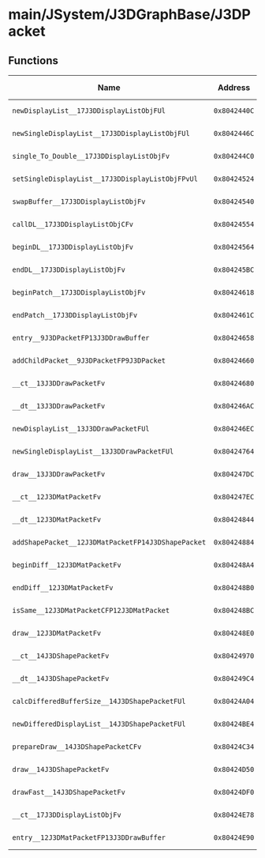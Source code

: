 # main/JSystem/J3DGraphBase/J3DPacket

## Functions

| Name | Address | Match % |
|------|---------|---------|
| `newDisplayList__17J3DDisplayListObjFUl` | `0x8042440C` | :x: (0.0%) |
| `newSingleDisplayList__17J3DDisplayListObjFUl` | `0x8042446C` | :x: (0.0%) |
| `single_To_Double__17J3DDisplayListObjFv` | `0x804244C0` | :x: (0.0%) |
| `setSingleDisplayList__17J3DDisplayListObjFPvUl` | `0x80424524` | :x: (0.0%) |
| `swapBuffer__17J3DDisplayListObjFv` | `0x80424540` | :x: (0.0%) |
| `callDL__17J3DDisplayListObjCFv` | `0x80424554` | :x: (0.0%) |
| `beginDL__17J3DDisplayListObjFv` | `0x80424564` | :x: (0.0%) |
| `endDL__17J3DDisplayListObjFv` | `0x804245BC` | :x: (0.0%) |
| `beginPatch__17J3DDisplayListObjFv` | `0x80424618` | :x: (0.0%) |
| `endPatch__17J3DDisplayListObjFv` | `0x8042461C` | :x: (0.0%) |
| `entry__9J3DPacketFP13J3DDrawBuffer` | `0x80424658` | :x: (0.0%) |
| `addChildPacket__9J3DPacketFP9J3DPacket` | `0x80424660` | :x: (0.0%) |
| `__ct__13J3DDrawPacketFv` | `0x80424680` | :x: (0.0%) |
| `__dt__13J3DDrawPacketFv` | `0x804246AC` | :x: (0.0%) |
| `newDisplayList__13J3DDrawPacketFUl` | `0x804246EC` | :x: (0.0%) |
| `newSingleDisplayList__13J3DDrawPacketFUl` | `0x80424764` | :x: (0.0%) |
| `draw__13J3DDrawPacketFv` | `0x804247DC` | :x: (0.0%) |
| `__ct__12J3DMatPacketFv` | `0x804247EC` | :x: (0.0%) |
| `__dt__12J3DMatPacketFv` | `0x80424844` | :x: (0.0%) |
| `addShapePacket__12J3DMatPacketFP14J3DShapePacket` | `0x80424884` | :x: (0.0%) |
| `beginDiff__12J3DMatPacketFv` | `0x804248A4` | :x: (0.0%) |
| `endDiff__12J3DMatPacketFv` | `0x804248B0` | :x: (0.0%) |
| `isSame__12J3DMatPacketCFP12J3DMatPacket` | `0x804248BC` | :x: (0.0%) |
| `draw__12J3DMatPacketFv` | `0x804248E0` | :x: (0.0%) |
| `__ct__14J3DShapePacketFv` | `0x80424970` | :x: (0.0%) |
| `__dt__14J3DShapePacketFv` | `0x804249C4` | :x: (0.0%) |
| `calcDifferedBufferSize__14J3DShapePacketFUl` | `0x80424A04` | :x: (0.0%) |
| `newDifferedDisplayList__14J3DShapePacketFUl` | `0x80424BE4` | :x: (0.0%) |
| `prepareDraw__14J3DShapePacketCFv` | `0x80424C34` | :x: (0.0%) |
| `draw__14J3DShapePacketFv` | `0x80424D50` | :x: (0.0%) |
| `drawFast__14J3DShapePacketFv` | `0x80424DF0` | :x: (0.0%) |
| `__ct__17J3DDisplayListObjFv` | `0x80424E78` | :x: (0.0%) |
| `entry__12J3DMatPacketFP13J3DDrawBuffer` | `0x80424E90` | :x: (0.0%) |